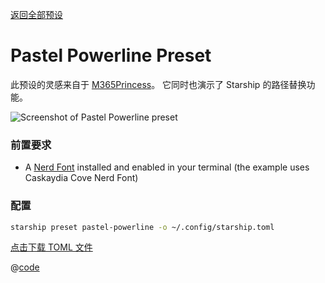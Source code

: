 [返回全部预设](./README.md#pastel-powerline)

# Pastel Powerline Preset

此预设的灵感来自于 [M365Princess](https://github.com/JanDeDobbeleer/oh-my-posh/blob/main/themes/M365Princess.omp.json)。 它同时也演示了 Starship 的路径替换功能。

![Screenshot of Pastel Powerline preset](/presets/img/pastel-powerline.png)

### 前置要求

- A [Nerd Font](https://www.nerdfonts.com/) installed and enabled in your terminal (the example uses Caskaydia Cove Nerd Font)

### 配置

```sh
starship preset pastel-powerline -o ~/.config/starship.toml
```

[点击下载 TOML 文件](/presets/toml/pastel-powerline.toml)

@[code](../../.vuepress/public/presets/toml/pastel-powerline.toml)
